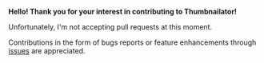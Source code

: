 **Hello! Thank you for your interest in contributing to Thumbnailator!**

Unfortunately, I'm not accepting pull requests at this moment.

Contributions in the form of bugs reports or feature enhancements through
[issues](https://github.com/coobird/thumbnailator/issues) are appreciated.
